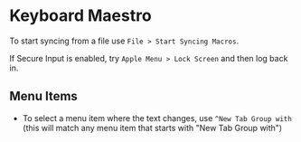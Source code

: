 # Keyboard Maestro

To start syncing from a file use `File > Start Syncing Macros`.

If Secure Input is enabled, try `Apple Menu > Lock Screen` and then log back in.

## Menu Items

- To select a menu item where the text changes, use `^New Tab Group with` (this will match any menu item that starts with "New Tab Group with")
